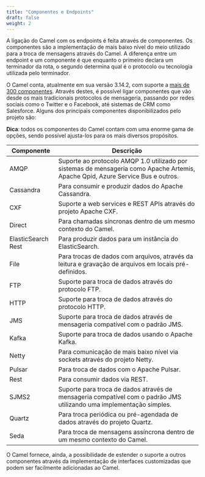 ```yaml
---
title: "Componentes e Endpoints"
draft: false
weight: 2
---
```


A ligação do Camel com os endpoints é feita através de componentes. Os componentes são a  implementação de mais baixo nível do meio utilizado para a troca de mensagens através do Camel. A diferença entre um endpoint e um componente é que enquanto o primeiro declara um terminador da rota, o segundo determina qual é o protocolo ou tecnologia utilizada pelo terminador.

O Camel conta, atualmente em sua versão 3.14.2, com suporte a [mais de 300 componentes](https://camel.apache.org/components/latest/). Através destes, é possível ligar componentes que vão desde os mais tradicionais protocolos de mensageria, passando por redes sociais como o Twitter e o Facebook, até sistemas de CRM como Salesforce. Alguns dos principais componentes disponibilizados pelo projeto são:

**Dica**: todos os componentes do Camel contam com uma enorme gama de opções, sendo possível ajusta-los para os mais diversos propósitos.

| Componente | Descrição |
|------------|-----------|
| AMQP | Suporte ao protocolo AMQP 1.0 utilizado por sistemas de mensageria como Apache Artemis, Apache Qpid, Azure Service Bus e outros. |
| Cassandra | Para consumir e produzir dados do Apache Cassandra. |
| CXF | Suporte a web services e REST APIs através do projeto Apache CXF. |
| Direct | Para chamadas síncronas dentro de um mesmo contexto do Camel. |
| ElasticSearch Rest | Para produzir dados para um instância do ElasticSearch. |
| File | Para trocas de dados com arquivos, através da leitura e gravação de arquivos em locais pré-definidos. |
| FTP | Suporte para troca de dados através do protocolo FTP. |
| HTTP | Suporte para troca de dados através do protocolo HTTP. |
| JMS | Suporte para troca de dados através de mensageria compatível com o padrão JMS. |
| Kafka | Suporte para troca de dados usando o Apache Kafka. |
| Netty | Para comunicação de mais baixo nível via sockets através do projeto Netty. |
| Pulsar | Para troca de dados com o Apache Pulsar. |
| Rest | Para consumir dados via REST. |
| SJMS2 | Suporte para troca de dados através de mensageria compatível com o padrão JMS utilizando uma implementação simples. |
| Quartz | Para troca periódica ou pré-agendada de dados através do projeto Quartz. |
| Seda | Para troca de mensagens assíncrona dentro de um mesmo contexto do Camel. |


O Camel fornece, ainda, a possibilidade de estender o suporte a outros componentes através da implementação de interfaces customizadas que podem ser facilmente adicionadas ao Camel.
